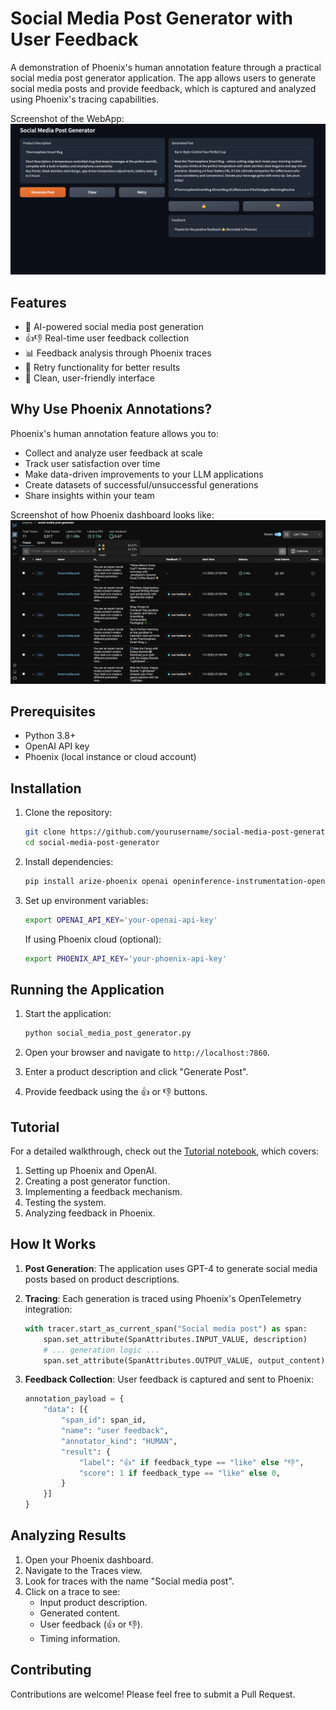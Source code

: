 # Social Media Post Generator with User Feedback

A demonstration of Phoenix's human annotation feature through a practical social media post generator application. The app allows users to generate social media posts and provide feedback, which is captured and analyzed using Phoenix's tracing capabilities.

Screenshot of the WebApp:
![Demo Screenshot](UI.png)


## Features

- 🤖 AI-powered social media post generation
- 👍👎 Real-time user feedback collection
- 📊 Feedback analysis through Phoenix traces
- 🔄 Retry functionality for better results
- 📱 Clean, user-friendly interface

## Why Use Phoenix Annotations?

Phoenix's human annotation feature allows you to:
- Collect and analyze user feedback at scale
- Track user satisfaction over time
- Make data-driven improvements to your LLM applications
- Create datasets of successful/unsuccessful generations
- Share insights within your team

Screenshot of how Phoenix dashboard looks like:
![Phoenix Dashboard](Phoenix.png)

## Prerequisites

- Python 3.8+
- OpenAI API key
- Phoenix (local instance or cloud account)

## Installation

1. Clone the repository:

    ```bash
    git clone https://github.com/yourusername/social-media-post-generator.git
    cd social-media-post-generator
    ```

2. Install dependencies:

    ```bash
    pip install arize-phoenix openai openinference-instrumentation-openai gradio 'httpx<0.28'
    ```

3. Set up environment variables:

    ```bash
    export OPENAI_API_KEY='your-openai-api-key'
    ```

    If using Phoenix cloud (optional):

    ```bash
    export PHOENIX_API_KEY='your-phoenix-api-key'
    ```

## Running the Application

1. Start the application:

    ```bash
    python social_media_post_generator.py
    ```

2. Open your browser and navigate to `http://localhost:7860`.

3. Enter a product description and click "Generate Post".

4. Provide feedback using the 👍 or 👎 buttons.

## Tutorial

For a detailed walkthrough, check out the [Tutorial notebook](Tutorial_notebook.ipynb), which covers:
1. Setting up Phoenix and OpenAI.
2. Creating a post generator function.
3. Implementing a feedback mechanism.
4. Testing the system.
5. Analyzing feedback in Phoenix.

## How It Works

1. **Post Generation**: The application uses GPT-4 to generate social media posts based on product descriptions.

2. **Tracing**: Each generation is traced using Phoenix's OpenTelemetry integration:

    ```python
    with tracer.start_as_current_span("Social media post") as span:
        span.set_attribute(SpanAttributes.INPUT_VALUE, description)
        # ... generation logic ...
        span.set_attribute(SpanAttributes.OUTPUT_VALUE, output_content)
    ```

3. **Feedback Collection**: User feedback is captured and sent to Phoenix:

    ```python
    annotation_payload = {
        "data": [{
            "span_id": span_id,
            "name": "user feedback",
            "annotator_kind": "HUMAN",
            "result": {
                "label": "👍" if feedback_type == "like" else "👎",
                "score": 1 if feedback_type == "like" else 0,
            }
        }]
    }
    ```

## Analyzing Results

1. Open your Phoenix dashboard.
2. Navigate to the Traces view.
3. Look for traces with the name "Social media post".
4. Click on a trace to see:
   - Input product description.
   - Generated content.
   - User feedback (👍 or 👎).
   - Timing information.

## Contributing

Contributions are welcome! Please feel free to submit a Pull Request.
